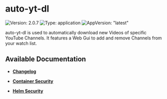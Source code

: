 # auto-yt-dl

![Version: 2.0.7](https://img.shields.io/badge/Version-2.0.7-informational?style=flat-square) ![Type: application](https://img.shields.io/badge/Type-application-informational?style=flat-square) ![AppVersion: "latest"](https://img.shields.io/badge/AppVersion-"latest"-informational?style=flat-square)

auto-yt-dl is used to automatically download new Videos of specific YouTube Channels. It features a Web Gui to add and remove Channels from your watch list.

## Available Documentation

- [**Changelog**](CHANGELOG)

- [**Container Security**](container-security)

- [**Helm Security**](helm-security)

